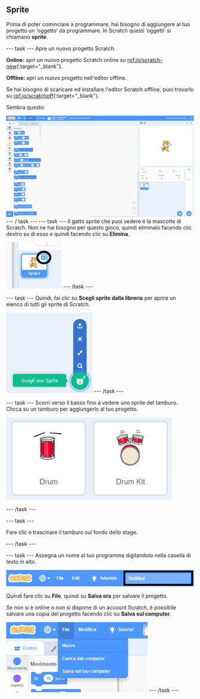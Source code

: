 ## Sprite

Prima di poter cominciare a programmare, hai bisogno di aggiungere al tuo progetto un ‘oggetto’ da programmare. In Scratch questi ‘oggetti’ si chiamano **sprite**.

\--- task \--- Apre un nuovo progetto Scratch.

**Online:** apri un nuovo progetto Scratch online su [rpf.io/scratch-new](http://rpf.io/scratch-new){:target="_blank"}.

**Offline:** apri un nuovo progetto nell'editor offline.

Se hai bisogno di scaricare ed installare l'editor Scratch offline, puoi trovarlo su [rpf.io/scratchoff](http://rpf.io/scratchoff){:target="_blank"}.

Sembra questo:

![screenshot](images/band-scratch.png) \--- / task \--- \--- task \--- Il gatto sprite che puoi vedere è la mascotte di Scratch. Non ne hai bisogno per questo gioco, quindi eliminalo facendo clic destro su di esso e quindi facendo clic su **Elimina**.

![schermata](images/band-delete-annotated.png) \--- /task \---

\--- task \--- Quindi, fai clic su **Scegli sprite dalla libreria** per aprire un elenco di tutti gli sprite di Scratch.

![schermata](images/band-sprite-library.png) \--- /task \---

\--- task \--- Scorri verso il basso fino a vedere uno sprite del tamburo. Clicca su un tamburo per aggiungerlo al tuo progetto.

![screenshot](images/band-sprite-drum.png)

\--- /task \---

\--- task \---

Fare clic e trascinare il tamburo sul fondo dello stage.

\--- /task \---

\--- task \--- Assegna un nome al tuo programma digitandolo nella casella di testo in alto.

![nome](images/band-name-annotated.png)

Quindi fare clic su **File**, quindi su **Salva ora** per salvare il progetto.

Se non si è online o non si dispone di un account Scratch, è possibile salvare una copia del progetto facendo clic su **Salva sul computer**.

![schermata](images/band-save.png) \--- /task \---